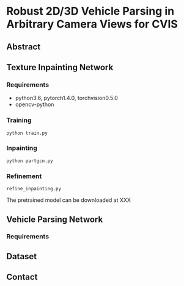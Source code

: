 # Robust 2D/3D Vehicle Parsing in Arbitrary Camera Views for CVIS

## Abstract
## Texture Inpainting Network
### Requirements
- python3.6, pytorch1.4.0, torchvision0.5.0
- opencv-python
### Training
```
python train.py
```
### Inpainting
```
python partgcn.py
```
### Refinement
```
refine_inpainting.py
```
The pretrained model can be downloaded at XXX
## Vehicle Parsing Network
### Requirements
## Dataset
## Contact